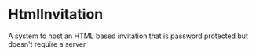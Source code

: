 # HtmlInvitation
A system to host an HTML based invitation that is password protected but doesn't require a server
